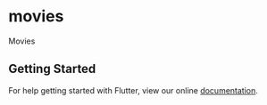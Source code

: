 # movies

Movies

## Getting Started

For help getting started with Flutter, view our online
[documentation](https://flutter.io/).
